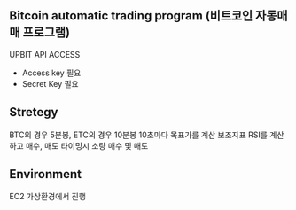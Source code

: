 ## Bitcoin automatic trading program (비트코인 자동매매 프로그램)

UPBIT API ACCESS
- Access key 필요
- Secret Key 필요

## Stretegy
BTC의 경우 5분봉, ETC의 경우 10분봉
10초마다 목표가를 계산
보조지표 RSI를 계산하고 매수, 매도 타이밍시 소량 매수 및 매도

## Environment
EC2 가상환경에서 진행
